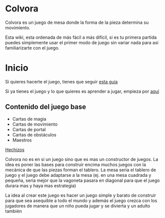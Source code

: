 # Colvora

Colvora es un juego de mesa donde la forma de la pieza determina su movimiento.

Esta wiki, esta ordenada de más fácil a más difícil, si es tu primera partida puedes simplemente usar el primer modo de juego sin variar nada para así familiarizarte con el juego.

# Inicio


Si quieres hacerte el juego, tienes que seguir [esta guía](Creacion_del_Juego.md)

Si ya tienes el juego y lo que quieres es aprender a jugar, empieza por [aquí](Partida.md)



## Contenido del juego base

- Cartas de magia
- Cartas de movimiento
- Cartas de portal
- Cartas de obstáculos
- Maestros


[Hechizos](Hechizos.md)



Colvora no es en si un juego sino que es mas un constructor de juegos. La idea es poner las bases para construir encima muchos juegos con la mecánica de que las piezas forman el tablero. La mesa seria el tablero de juego y el juego debe adaptarse a la mesa (ej. en una mesa cuadrada y pequeña, seria mejor que la vagoneta pasara en diagonal para que el juego durara mas y haya mas estrategia)

La idea al crear este juego es hacer un juego simple y barato de construir para que sea asequible a todo el mundo y además el juego crezca con los jugadores de manera que un niño pueda jugar y se divierta y un adulto también

<!--Todo: hechizos, fichas en el pdf, modos de juego -->